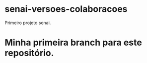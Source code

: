 # senai-versoes-colaboracoes
Primeiro projeto senai.

# Minha primeira branch para este repositório.